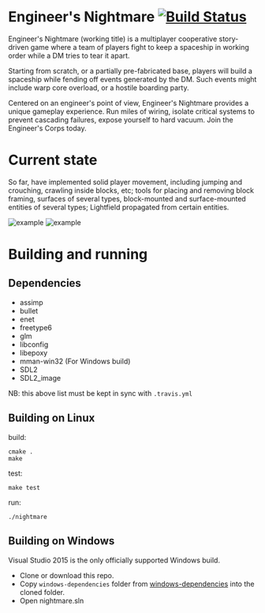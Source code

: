 # Engineer's Nightmare [![Build Status](https://travis-ci.org/engineers-nightmare/engineers-nightmare.svg)](https://travis-ci.org/engineers-nightmare/engineers-nightmare)

Engineer's Nightmare (working title) is a multiplayer cooperative story-driven game where a team of players fight to keep a spaceship in working order while a DM tries to tear it apart.

Starting from scratch, or a partially pre-fabricated base, players will build a spaceship while fending off events generated by the DM. Such events might include warp core overload, or a hostile boarding party.

Centered on an engineer's point of view, Engineer's Nightmare provides a unique gameplay experience. Run miles of wiring, isolate critical systems to prevent cascading failures, expose yourself to hard vacuum. Join the Engineer's Corps today.


# Current state

So far, have implemented solid player movement, including jumping and crouching, crawling inside blocks, etc; tools for
placing and removing block framing, surfaces of several types, block-mounted and surface-mounted entities of several
types; Lightfield propagated from certain entities.

![example](https://raw.githubusercontent.com/engineers-nightmare/engineers-nightmare/master/misc/en-2015-05-18-1.png)
![example](https://raw.githubusercontent.com/engineers-nightmare/engineers-nightmare/master/misc/en-2015-08-04.png)


# Building and running

## Dependencies

 * assimp
 * bullet
 * enet
 * freetype6
 * glm
 * libconfig
 * libepoxy
 * mman-win32 (For Windows build)
 * SDL2
 * SDL2_image

NB: this above list must be kept in sync with `.travis.yml`

## Building on Linux

build:

    cmake .
    make

test:

    make test

run:

    ./nightmare

## Building on Windows

Visual Studio 2015 is the only officially supported Windows build.

 * Clone or download this repo.
 * Copy `windows-dependencies` folder from [windows-dependencies](https://github.com/engineers-nightmare/windows-dependencies) into the cloned folder.
 * Open nightmare.sln
